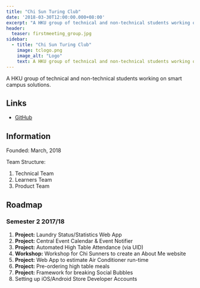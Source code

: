 ```yaml
---
title: "Chi Sun Turing Club"
date: '2018-03-30T12:00:00.000+08:00'
excerpt: "A HKU group of technical and non-technical students working on smart campus solutions."
header:
  teaser: firstmeeting_group.jpg
sidebar:
  - title: "Chi Sun Turing Club"
    image: tclogo.png
    image_alt: "Logo"
    text: A HKU group of technical and non-technical students working on smart campus solutions.
---
```


A HKU group of technical and non-technical students working on smart campus solutions.

## Links

* [GitHub](https://github.com/hkuturingclub)

## Information

Founded: March, 2018

Team Structure:

1.  Technical Team
2.  Learners Team
3.  Product Team

## Roadmap

### Semester 2 2017/18

1.  **Project:** Laundry Status/Statistics Web App
2.  **Project:** Central Event Calendar & Event Notifier
3.  **Project:** Automated High Table Attendance (via UID)
4.  **Workshop:** Workshop for Chi Sunners to create an About Me website
5.  **Project:** Web App to estimate Air Conditioner run-time
6.  **Project:** Pre-ordering high table meals
7.  **Project:** Framework for breaking Social Bubbles
8.  Setting up iOS/Android Store Developer Accounts
